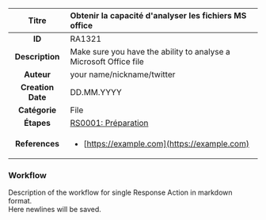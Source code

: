 | Titre                       | Obtenir la capacité d'analyser les fichiers MS office         |
|:---------------------------:|:--------------------|
| **ID**                      | RA1321            |
| **Description**             | Make sure you have the ability to analyse a Microsoft Office file   |
| **Auteur**                  | your name/nickname/twitter        |
| **Creation Date**           | DD.MM.YYYY |
| **Catégorie**                | File      |
| **Étapes**                   |[RS0001: Préparation](../Response_Stages/RS0001.md)| 
| **References** |<ul><li>[https://example.com](https://example.com)</li></ul>|

### Workflow

Description of the workflow for single Response Action in markdown format.  
Here newlines will be saved.  
